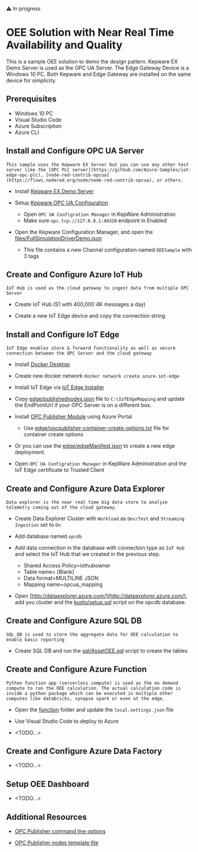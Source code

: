 :warning: In progress

# OEE Solution with Near Real Time Availability and Quality

This is a sample OEE solution to demo the design pattern. Kepware EX Demo Server is used as the OPC UA Server. The Edge Gateway Device is a Windows 10 PC. Both Kepware and Edge Gateway are installed on the same device for simplicity.

## Prerequisites
- Windows 10 PC
- Visual Studio Code
- Azure Subscription
- Azure CLI

## Install and Configure OPC UA Server

    This sample uses the Kepware EX Server but you can use any other test server like the [OPC PLC server](https://github.com/Azure-Samples/iot-edge-opc-plc), [node-red-contrib-opcua](https://flows.nodered.org/node/node-red-contrib-opcua), or others.

- Install [Kepware EX Demo Server](https://www.kepware.com/en-us/products/kepserverex/)
    
- Setup [Kepware OPC UA Configuration](https://www.kepware.com/getattachment/de80e240-765e-451a-afce-640d413891c3/opc-ua-configuration-manager-manual.pdf)

    - Open `OPC UA Configration Manager` in KepWare Administration
    - Make sure `opc.tcp://127.0.0.1:49320` endpoint in Enabled

- Open the Kepware Configuration Manager, and open the [files/FullSimulationDriverDemo.json](files/FullSimulationDriverDemo.json)
    - This file contains a new Channel configuration named `OEESample` with 3 tags


## Create and Configure Azure IoT Hub

    IoT Hub is used as the cloud gateway to ingest data from multiple OPC Server

- Create IoT Hub (S1 with 400,000 4K messages a day)

- Create a new IoT Edge device and copy the connection string


## Install and Configure IoT Edge

    IoT Edge enables store & forward functionality as well as secure connection between the OPC Server and the cloud gateway

- Install [Docker Desktop](https://hub.docker.com/editions/community/docker-ce-desktop-windows)

- Create new docker network `docker network create azure-iot-edge`

- Install IoT Edge via [IoT Edge Installer](https://github.com/Azure/Industrial-IoT-Gateway-Installer/tree/master/Releases)

- Copy [edge/publishednodes.json](edge/publishednodes.json) file to `C:\IoTEdgeMapping` and update the EndPointUrl if your OPC Server is on a different box.

- Install [OPC Publisher Module](https://github.com/azure/iot-edge-opc-publisher#getting-started) using Azure Portal
  
    - Use [edge/opcpublisher-container-create-options.txt](edge/publisher-container-create-options.txt) file for container create options


- Or you can use the [edge/edgeManifest.json](edge/edgeManifest.json) to create a new edge deployment.

- Open `OPC UA Configration Manager` in KepWare Administration and the IoT Edge certificate to Trusted Client


## Create and Configure Azure Data Explorer

    Data explorer is the near real time big data store to analyze telemetry coming out of the cloud gateway.

- Create Data Explorer Cluster with `Workload` as `Dev/Test` and `Streaming Ingestion` set to `On`

- Add database named `opcdb`

- Add data connection in the database with connection type as `IoT Hub` and select the IoT Hub that we created in the previous step.
    - Shared Access Policy=iothubowner
    - Table name= [Blank]
    - Data format=MULTILINE JSON
    - Mapping name=opcua_mapping

- Open [http://dataexplorer.azure.com/](http://dataexplorer.azure.com/), add you cluster and the [kusto/setup.sql](kusto/setup.kql) script on the opcdb database.

## Create and Configure Azure SQL DB

    SQL DB is used to store the aggregate data for OEE calculation to enable basic reporting

- Create SQL DB and run the [sql/AssetOEE.sql](sql/AssetOEE.sql) script to create the tables


## Create and Configure Azure Function

    Python function app (serverless compute) is used as the on demand compute to run the OEE calculation. The actual calculation code is inside a python package which can be executed in multiple other computes like databricks, synapse spark or even at the edge.

- Open the [function](function) folder and  update the `local.settings.json` file

- Use Visual Studio Code to deploy to Azure

- <TODO...>

## Create and Configure Azure Data Factory

- <TODO...>


## Setup OEE Dashboard

- <TODO...>


## Additional Resources

- [OPC Publisher command line options](https://github.com/Azure/iot-edge-opc-publisher/blob/main/docs/CommandLineArguments.md#opc-publisher-command-line-arguments-for-version-26-and-above)  

- [OPC Publisher nodes template file](https://raw.githubusercontent.com/Azure/iot-edge-opc-publisher/main/opcpublisher/publishednodes.json)